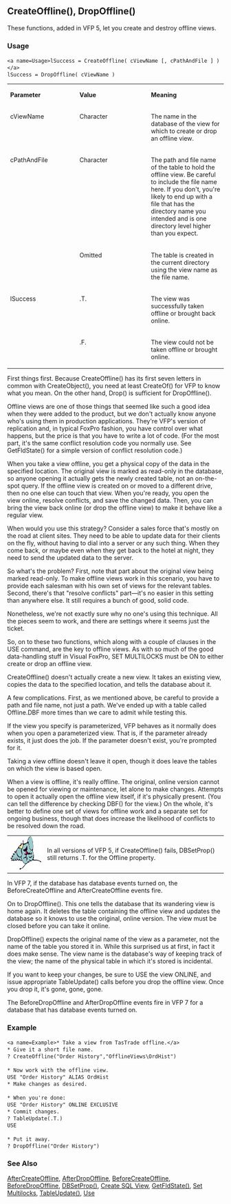 ## <a name=Title>CreateOffline(), DropOffline()</a>
<a name=Introduction>These functions, added in VFP 5, let you create and destroy offline views.</a>
### Usage

```foxpro
<a name=Usage>lSuccess = CreateOffline( cViewName [, cPathAndFile ] )</a>
lSuccess = DropOffline( cViewName )
```

<table>
<tr>
  <td width="32%" valign="top">
  <p><b>Parameter</b></p>
  </td>
  <td width=23% valign=top>
  <p><b>Value</b></p>
  </td>
  <td width=45% valign=top>
  <p><b>Meaning</b></p>
  </td>
 </tr>
<tr>
  <td width="32%" valign="top">
  <p><a name=Parameters>cViewName</a></p>
  </td>
  
  <td width=23% valign=top>
  <p>Character</p>
  </td>
  <td width=45% valign=top>
  <p>The name in the database of the view for which to create or drop an offline view. </p>
  </td>
 </tr>
<tr>
  <td width=32% rowspan=2 valign=top>
  <p>cPathAndFile</p>
  </td>
  <td width=23% valign=top>
  <p>Character</p>
  </td>
  <td width=45% valign=top>
  <p>The path and file name of the table to hold the offline view. Be careful to include the file name here. If you don't, you're likely to end up with a file that has the directory name you intended and is one directory level higher than you expect.</p>
  </td>
 </tr>
<tr>
  <td width=33% valign=top>
  <p>Omitted</p>
  </td>
  <td width=67% valign=top>
  <p>The table is created in the current directory using the view name as the file name.</p>
  </td>
 </tr>
<tr>
  <td width=32% rowspan=2 valign=top>
  <p>lSuccess</p>
  </td>
  <td width=23% valign=top>
  <p>.T.</p>
  </td>
  <td width=45% valign=top>
  <p>The view was successfully taken offline or brought back online.</p>
  </td>
 </tr>
<tr>
  <td width=33% valign=top>
  <p>.F.</p>
  </td>
  <td width=67% valign=top>
  <p>The view could not be taken offline or brought online. </p>
  </td>
 </tr>
</table>

<a name=Body>First things first. Because CreateOffline() has its first seven letters in common with CreateObject(), you need at least CreateOf() for VFP to know what you mean. On the other hand, Drop() is sufficient for DropOffline().</a>

Offline views are one of those things that seemed like such a good idea when they were added to the product, but we don't actually know anyone who's using them in production applications. They're VFP's version of replication and, in typical FoxPro fashion, you have control over what happens, but the price is that you have to write a lot of code. (For the most part, it's the same conflict resolution code you normally use. See GetFldState() for a simple version of conflict resolution code.)

When you take a view offline, you get a physical copy of the data in the specified location. The original view is marked as read-only in the database, so anyone opening it actually gets the newly created table, not an on-the-spot query. If the offline view is created on or moved to a different drive, then no one else can touch that view. When you're ready, you open the view online, resolve conflicts, and save the changed data. Then, you can bring the view back online (or drop the offline view) to make it behave like a regular view. 

When would you use this strategy? Consider a sales force that's mostly on the road at client sites. They need to be able to update data for their clients on the fly, without having to dial into a server or any such thing. When they come back, or maybe even when they get back to the hotel at night, they need to send the updated data to the server. 

So what's the problem? First, note that part about the original view being marked read-only. To make offline views work in this scenario, you have to provide each salesman with his own set of views for the relevant tables. Second, there's that "resolve conflicts" part&mdash;it's no easier in this setting than anywhere else. It still requires a bunch of good, solid code.

Nonetheless, we're not exactly sure why no one's using this technique. All the pieces seem to work, and there are settings where it seems just the ticket.

So, on to these two functions, which along with a couple of clauses in the USE command, are the key to offline views. As with so much of the good data-handling stuff in Visual FoxPro, SET MULTILOCKS must be ON to either create or drop an offline view.

CreateOffline() doesn't actually create a new view. It takes an existing view, copies the data to the specified location, and tells the database about it. 

A few complications. First, as we mentioned above, be careful to provide a path and file name, not just a path. We've ended up with a table called Offline.DBF more times than we care to admit while testing this.

If the view you specify is parameterized, VFP behaves as it normally does when you open a parameterized view. That is, if the parameter already exists, it just does the job. If the parameter doesn't exist, you're prompted for it. 

Taking a view offline doesn't leave it open, though it does leave the tables on which the view is based open.

When a view is offline, it's really offline. The original, online version cannot be opened for viewing or maintenance, let alone to make changes. Attempts to open it actually open the offline view itself, if it's physically present. (You can tell the difference by checking DBF() for the view.) On the whole, it's better to define one set of views for offline work and a separate set for ongoing business, though that does increase the likelihood of conflicts to be resolved down the road.

<table>
<tr>
  <td width="17%" valign="top">
<img  width="95" height="78" src="fixbug1.gif">
  </td>
  
  <td width=83%>
  <p>In all versions of VFP 5, if CreateOffline() fails, DBSetProp() still returns .T. for the Offline property.</p>
  </td>
  
 </tr>
</table>

In VFP 7, if the database has database events turned on, the BeforeCreateOffline and AfterCreateOffline events fire.

On to DropOffline(). This one tells the database that its wandering view is home again. It deletes the table containing the offline view and updates the database so it knows to use the original, online version. The view must be closed before you can take it online.

DropOffline() expects the original name of the view as a parameter, not the name of the table you stored it in. While this surprised us at first, in fact it does make sense. The view name is the database's way of keeping track of the view; the name of the physical table in which it's stored is incidental.

If you want to keep your changes, be sure to USE the view ONLINE, and issue appropriate TableUpdate() calls before you drop the offline view. Once you drop it, it's gone, gone, gone.

The BeforeDropOffline and AfterDropOffline events fire in VFP 7 for a database that has database events turned on.
### Example

```foxpro
<a name=Example>* Take a view from TasTrade offline.</a>
* Give it a short file name.
? CreateOffline("Order History","OfflineViews\OrdHist")

* Now work with the offline view.
USE "Order History" ALIAS OrdHist
* Make changes as desired.

* When you're done:
USE "Order History" ONLINE EXCLUSIVE
* Commit changes.
? TableUpdate(.T.)
USE

* Put it away.
? DropOffline("Order History")
```

### See Also

[AfterCreateOffline](s4g839.md), [AfterDropOffline](s4g839.md), [BeforeCreateOffline](s4g839.md), [BeforeDropOffline](s4g839.md), [DBSetProp()](s4g350.md), [Create SQL View](s4g353.md), [GetFldState()](s4g395.md), [Set Multilocks](s4g204.md), [TableUpdate()](s4g407.md), [Use](s4g424.md)